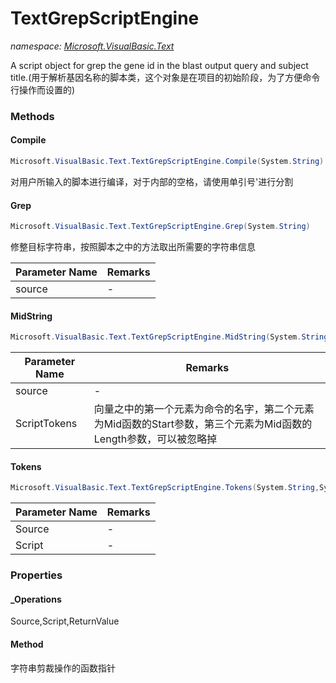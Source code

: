 ﻿# TextGrepScriptEngine
_namespace: <a href="#" onClick="load('/docs/Microsoft.VisualBasic.Text/index.md')">Microsoft.VisualBasic.Text</a>_

A script object for grep the gene id in the blast output query and subject title.(用于解析基因名称的脚本类，这个对象是在项目的初始阶段，为了方便命令行操作而设置的)



### Methods

#### Compile
```csharp
Microsoft.VisualBasic.Text.TextGrepScriptEngine.Compile(System.String)
```
对用户所输入的脚本进行编译，对于内部的空格，请使用单引号'进行分割

#### Grep
```csharp
Microsoft.VisualBasic.Text.TextGrepScriptEngine.Grep(System.String)
```
修整目标字符串，按照脚本之中的方法取出所需要的字符串信息

|Parameter Name|Remarks|
|--------------|-------|
|source|-|


#### MidString
```csharp
Microsoft.VisualBasic.Text.TextGrepScriptEngine.MidString(System.String,System.String[])
```


|Parameter Name|Remarks|
|--------------|-------|
|source|-|
|ScriptTokens|向量之中的第一个元素为命令的名字，第二个元素为Mid函数的Start参数，第三个元素为Mid函数的Length参数，可以被忽略掉|


#### Tokens
```csharp
Microsoft.VisualBasic.Text.TextGrepScriptEngine.Tokens(System.String,System.String[])
```


|Parameter Name|Remarks|
|--------------|-------|
|Source|-|
|Script|-|



### Properties

#### _Operations
Source,Script,ReturnValue
#### Method
字符串剪裁操作的函数指针
